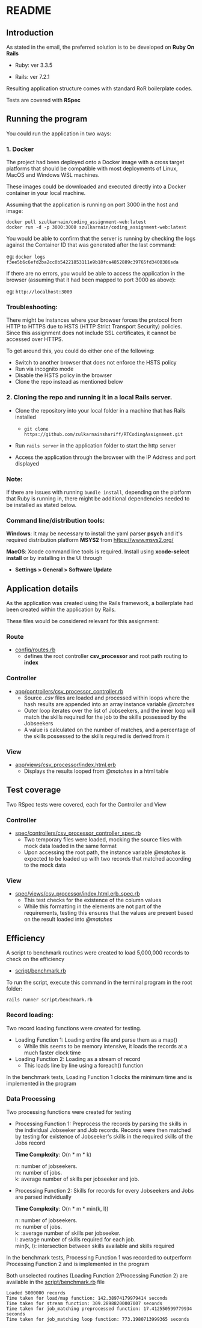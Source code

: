 # README

## Introduction
As stated in the email, the preferred solution is to be developed on **Ruby On Rails**

- Ruby: ver 3.3.5

- Rails: ver 7.2.1

Resulting application structure comes with standard RoR boilerplate codes.

Tests are covered with **RSpec**

## Running the program
You could run the application in two ways:

### 1. Docker
The project had been deployed onto a Docker image with a cross target platforms that should be compatible with most deployments of Linux, MacOS and Windows WSL machines.

These images could be downloaded and executed directly into a Docker container in your local machine. 

Assuming that the application is running on port 3000 in the host and image:
```
docker pull szulkarnain/coding_assignment-web:latest
docker run -d -p 3000:3000 szulkarnain/coding_assignment-web:latest
```

You would be able to confirm that the server is running by checking the logs against the Container ID that was generated after the last command:

eg: ``` docker logs f3ee5b6c6efd2ba2cc0b54221853111e9b18fca4852889c39765fd3400386sda ```

If there are no errors, you would be able to access the application in the browser (assuming that it had been mapped to port 3000 as above):

eg: ``` http://localhost:3000 ```

### Troubleshooting:

There might be instances where your browser forces the protocol from HTTP to HTTPS due to HSTS (HTTP Strict Transport Security) policies. Since this assignment does not include SSL certificates, it cannot be accessed over HTTPS.

To get around this, you could do either one of the following: 
- Switch to another browser that does not enforce the HSTS policy
- Run via incognito mode
- Disable the HSTS policy in the browser
- Clone the repo instead as mentioned below


### 2. Cloning the repo and running it in a local Rails server.
- Clone the repository into your local folder in a machine that has Rails installed
  - ```git clone https://github.com/zulkarnainshariff/RTCodingAssignment.git```

- Run ```rails server``` in the application folder to start the http server

- Access the application through the browser with the IP Address and port displayed

### Note:
If there are issues with running ```bundle install```, depending on the platform that Ruby is running in, there might be additional dependencies needed to be installed as stated below.

### Command line/distribution tools:

**Windows**: It may be necessary to install the yaml parser **psych** and it's required distribution platform **MSYS2** from https://www.msys2.org/ 

**MacOS**: Xcode command line tools is required. Install using __xcode-select install__ or by installing in the UI through

- __Settings > General > Software Update__

## Application details
As the application was created using the Rails framework, a boilerplate had been created within the application by Rails.

These files would be considered relevant for this assignment:
### Route
- [config/routes.rb](https://github.com/zulkarnainshariff/RTCodingAssignment/blob/main/config/routes.rb)
  - defines the root controller **csv_processor** and root path routing to **index**

### Controller
- [app/controllers/csv_processor_controller.rb](https://github.com/zulkarnainshariff/RTCodingAssignment/blob/main/app/controllers/csv_processor_controller.rb)
  - Source _.csv_ files are loaded and processed within loops where the hash results are appended into an array instance variable _@matches_
  - Outer loop iterates over the list of Jobseekers, and the inner loop will match the skills required for the job to the skills possessed by the Jobseekers
  - A value is calculated on the number of matches, and a percentage of the skills possessed to the skills required is derived from it

### View
- [app/views/csv_processor/index.html.erb](https://github.com/zulkarnainshariff/RTCodingAssignment/blob/main/app/views/csv_processor/index.html.erb)
  -  Displays the results looped from _@matches_ in a html table 

## Test coverage
Two RSpec tests were covered, each for the Controller and View

### Controller
- [spec/controllers/csv_processor_controller_spec.rb](https://github.com/zulkarnainshariff/RTCodingAssignment/blob/main/spec/controllers/csv_processor_controller_spec.rb)
  - Two temporary files were loaded, mocking the source files with mock data loaded in the same format
  - Upon accessing the root path, the instance variable _@matches_ is expected to be loaded up with two records that matched according to the mock data

### View
- [spec/views/csv_processor/index.html.erb_spec.rb](https://github.com/zulkarnainshariff/RTCodingAssignment/blob/main/spec/views/csv_processor/index.html.erb_spec.rb)
  - This test checks for the existence of the column values
  - While this formatting in the <td> elements are not part of the requirements, testing this ensures that the values are present based on the result loaded into _@matches_

## Efficiency
A script to benchmark routines were created to load 5,000,000 records to check on the efficiency
- [script/benchmark.rb](https://github.com/zulkarnainshariff/RTCodingAssignment/blob/main/script/benchmark.rb)


To run the script, execute this command in the terminal program in the root folder:

``` rails runner script/benchmark.rb ```

### Record loading:

Two record loading functions were created for testing. 
- Loading Function 1: Loading entire file and parse them as a map()
  - While this seems to be memory intensive, it loads the records at a much faster clock time
- Loading Function 2: Loading as a stream of record
  - This loads line by line using a foreach() function
  
In the benchmark tests, Loading Function 1 clocks the minimum time and is implemented in the program

### Data Processing
Two processing functions were created for testing
- Processing Function 1: Preprocess the records by parsing the skills in the individual Jobseeker and Job records. Records were then matched by testing for existence of Jobseeker's skills in the required skills of the Jobs record
  
  **Time Complexity**: O(n * m * k)
  
  n: number of jobseekers.  
  m: number of jobs.  
  k: average number of skills per jobseeker and job.
  
- Processing Function 2: Skills for records for every Jobseekers and Jobs are parsed individually
  
  **Time Complexity**: O(n * m * min(k, l))
  
    n: number of jobseekers.  
    m: number of jobs.  
    k: :average number of skills per jobseeker.  
    l: average number of skills required for each job.  
    min(k, l): intersection between skills available and skills required

In the benchmark tests, Processing Function 1 was recorded to outperform Processing Function 2 and is implemented in the program

Both unselected routines (Loading Function 2/Processing Function 2) are available in the [script/benchmark.rb](https://github.com/zulkarnainshariff/RTCodingAssignment/blob/main/script/benchmark.rb) file

```
Loaded 5000000 records
Time taken for load/map function: 142.38974179979414 seconds
Time taken for stream function: 309.28988200007007 seconds
Time taken for job_matching preprocessed function: 17.412550599779934 seconds
Time taken for job_matching loop function: 773.1980713999365 seconds
```
